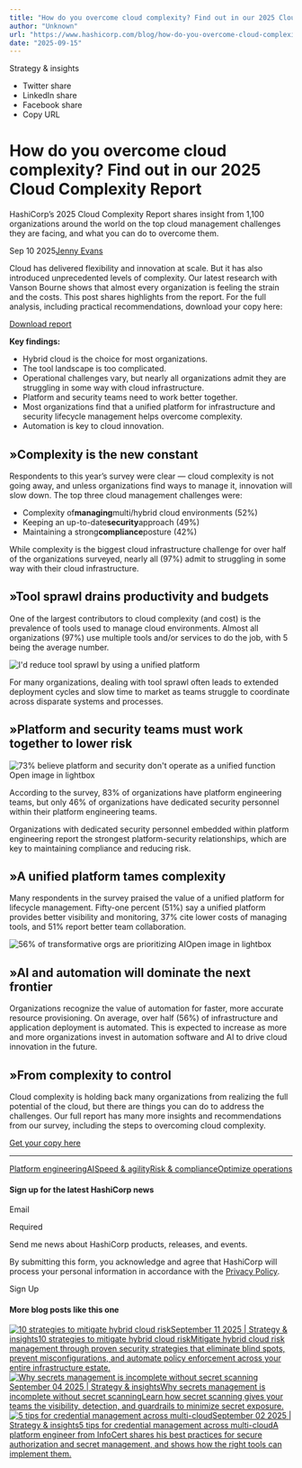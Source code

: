 ```yaml
---
title: "How do you overcome cloud complexity? Find out in our 2025 Cloud Complexity Report"
author: "Unknown"
url: "https://www.hashicorp.com/blog/how-do-you-overcome-cloud-complexity-find-out-in-our-2025-cloud-complexity-report"
date: "2025-09-15"
---
```


Strategy & insights

* Twitter share
* LinkedIn share
* Facebook share
* Copy URL

# How do you overcome cloud complexity? Find out in our 2025 Cloud Complexity Report

HashiCorp’s 2025 Cloud Complexity Report shares insight from 1,100 organizations around the world on the top cloud management challenges they are facing, and what you can do to overcome them.

Sep 10 2025[Jenny Evans](/blog/authors/jenny-evans)

Cloud has delivered flexibility and innovation at scale. But it has also introduced unprecedented levels of complexity. Our latest research with Vanson Bourne shows that almost every organization is feeling the strain and the costs. This post shares highlights from the report. For the full analysis, including practical recommendations, download your copy here:

[Download report](https://www.hashicorp.com/en/cloud-complexity-report?utm_source=hashicorp&utm_medium=referral&utm_campaign=26Q3_WW_MULTI_MULTI_CCR_REPORT&utm_content=top-of-blog-button-cta&utm_offer=CCR)

**Key findings:**

* Hybrid cloud is the choice for most organizations.
* The tool landscape is too complicated.
* Operational challenges vary, but nearly all organizations admit they are struggling in some way with cloud infrastructure.
* Platform and security teams need to work better together.
* Most organizations find that a unified platform for infrastructure and security lifecycle management helps overcome complexity.
* Automation is key to cloud innovation.

## »Complexity is the new constant

Respondents to this year’s survey were clear — cloud complexity is not going away, and unless organizations find ways to manage it, innovation will slow down. The top three cloud management challenges were:

* Complexity of**managing**multi/hybrid cloud environments (52%)
* Keeping an up-to-date**security**approach (49%)
* Maintaining a strong**compliance**posture (42%)

While complexity is the biggest cloud infrastructure challenge for over half of the organizations surveyed, nearly all (97%) admit to struggling in some way with their cloud infrastructure.

## »Tool sprawl drains productivity and budgets

One of the largest contributors to cloud complexity (and cost) is the prevalence of tools used to manage cloud environments. Almost all organizations (97%) use multiple tools and/or services to do the job, with 5 being the average number.

![I'd reduce tool sprawl by using a unified platform](/_next/image?url=https%3A%2F%2Fwww.datocms-assets.com%2F2885%2F1757350207-ccr-blog-image-1-edited.png&w=1920&q=75)

For many organizations, dealing with tool sprawl often leads to extended deployment cycles and slow time to market as teams struggle to coordinate across disparate systems and processes.

## »Platform and security teams must work together to lower risk

![73% believe platform and security don't operate as a unified function](/_next/image?url=https%3A%2F%2Fwww.datocms-assets.com%2F2885%2F1757345057-ccr-blog-image-2.png&w=1920&q=75)Open image in lightbox

According to the survey, 83% of organizations have platform engineering teams, but only 46% of organizations have dedicated security personnel within their platform engineering teams.

Organizations with dedicated security personnel embedded within platform engineering report the strongest platform-security relationships, which are key to maintaining compliance and reducing risk.

## »A unified platform tames complexity

Many respondents in the survey praised the value of a unified platform for lifecycle management. Fifty-one percent (51%) say a unified platform provides better visibility and monitoring, 37% cite lower costs of managing tools, and 51% report better team collaboration.

![56% of transformative orgs are prioritizing AI](/_next/image?url=https%3A%2F%2Fwww.datocms-assets.com%2F2885%2F1757345057-ccr-blog-image-3.png&w=1080&q=75)Open image in lightbox

## »AI and automation will dominate the next frontier

Organizations recognize the value of automation for faster, more accurate resource provisioning. On average, over half (56%) of infrastructure and application deployment is automated. This is expected to increase as more and more organizations invest in automation software and AI to drive cloud innovation in the future.

## »From complexity to control

Cloud complexity is holding back many organizations from realizing the full potential of the cloud, but there are things you can do to address the challenges. Our full report has many more insights and recommendations from our survey, including the steps to overcoming cloud complexity.

[Get your copy here](https://www.hashicorp.com/en/cloud-complexity-report?utm_source=hashicorp&utm_medium=referral&utm_campaign=26Q3_WW_MULTI_MULTI_CCR_REPORT&utm_content=bottom-of-blog-button-cta&utm_offer=CCR)

* * *

[Platform engineering](/en/blog/tags/platform)[AI](/en/blog/tags/artificial-intelligence)[Speed & agility](/en/blog/tags/speed-agility)[Risk & compliance](/en/blog/tags/risk-compliance)[Optimize operations](/en/blog/tags/optimize-operations)

#### Sign up for the latest HashiCorp news

Email

Required

Send me news about HashiCorp products, releases, and events.

By submitting this form, you acknowledge and agree that HashiCorp will process your personal information in accordance with the [Privacy Policy](https://www.hashicorp.com/trust/privacy).

Sign Up

#### More blog posts like this one

[![10 strategies to mitigate hybrid cloud risk](/_next/image?url=https%3A%2F%2Fwww.datocms-assets.com%2F2885%2F1756840076-unlock-hero-graphic-secrets-infrastructure-imagery-icon.png&w=3840&q=75)September 11 2025 | Strategy & insights10 strategies to mitigate hybrid cloud riskMitigate hybrid cloud risk management through proven security strategies that eliminate blind spots, prevent misconfigurations, and automate policy enforcement across your entire infrastructure estate.](/en/blog/10-strategies-to-mitigate-hybrid-cloud-risk)[![Why secrets management is incomplete without secret scanning](/_next/image?url=https%3A%2F%2Fwww.datocms-assets.com%2F2885%2F1695238878-vault-keys-pki-imagery.png&w=3840&q=75)September 04 2025 | Strategy & insightsWhy secrets management is incomplete without secret scanningLearn how secret scanning gives your teams the visibility, detection, and guardrails to minimize secret exposure.](/en/blog/why-secrets-management-is-incomplete-without-secret-scanning)[![5 tips for credential management across multi-cloud](/_next/image?url=https%3A%2F%2Fwww.datocms-assets.com%2F2885%2F1756840076-unlock-hero-graphic-secrets-infrastructure-imagery-icon.png&w=3840&q=75)September 02 2025 | Strategy & insights5 tips for credential management across multi-cloudA platform engineer from InfoCert shares his best practices for secure authorization and secret management, and shows how the right tools can implement them.](/en/blog/tips-for-credential-management-across-multi-cloud)
